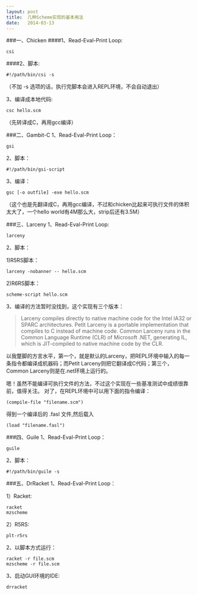 ```yaml
---
layout: post
title:  几种Scheme实现的基本用法
date:   2014-03-13
---
```

###一、Chicken
####1、Read-Eval-Print Loop:

    csi

####2、脚本:

    #!/path/bin/csi -s

（不加 -s 选项的话，执行完脚本会进入REPL环境，不会自动退出）

3、编译成本地代码:

    csc hello.scm

（先转译成C，再用gcc编译）


###二、Gambit-C
1、Read-Eval-Print Loop：

    gsi

2、脚本：

    #!/path/bin/gsi-script

3、编译：

    gsc [-o outfile] -exe hello.scm

（这个也是先翻译成C，再用gcc编译，不过和chicken比起来可执行文件的体积太大了，一个hello world有4M那么大，strip后还有3.5M）

###三、Larceny
1、Read-Eval-Print Loop:

    larceny

2、脚本：

1)R5RS脚本：

    larceny -nobanner -- hello.scm

2)R6RS脚本：

    scheme-script hello.scm

3、编译的方法暂时没找到，这个实现有三个版本：

>Larceny compiles directly to native machine code for the Intel IA32 or SPARC architectures.
>Petit Larceny is a portable implementation that compiles to C instead of machine code.
>Common Larceny runs in the Common Language Runtime (CLR) of Microsoft .NET, generating IL, which is JIT-compiled to native machine code by the CLR. 

以我蹩脚的方言水平，第一个，就是默认的Larceny，把REPL环境中输入的每一条指令都编译成机器码；而Petit Larceny则把它翻译成C代码；第三个，Common Larceny则是在.net环境上运行的。

嗯！虽然不能编译可执行文件的方法，不过这个实现在一些基准测试中成绩很靠前，值得关注。
对了，在REPL环境中可以用下面的指令编译：

    (compile-file "filename.scm")

得到一个编译后的 .fasl 文件,然后载入

    (load "filename.fasl")

###四、Guile
1、Read-Eval-Print Loop：

    guile

2、脚本：

    #!/path/bin/guile -s

###五、DrRacket
1、Read-Eval-Print Loop：

1）Racket:

    racket
    mzscheme

2）R5RS:

    plt-r5rs

2、以脚本方式运行：

    racket -r file.scm
    mzscheme -r file.scm

3、启动GUI环境的IDE:

    drracket